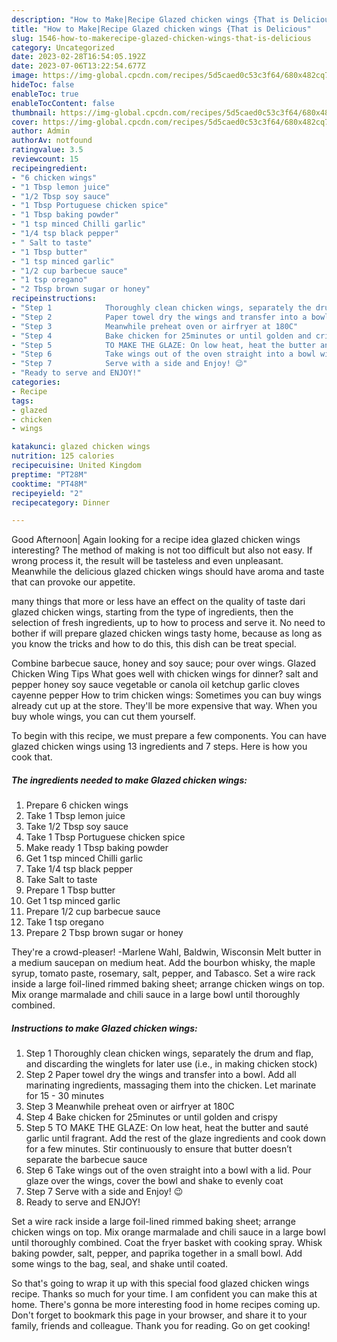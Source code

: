 ```yaml
---
description: "How to Make|Recipe Glazed chicken wings {That is Delicious"
title: "How to Make|Recipe Glazed chicken wings {That is Delicious"
slug: 1546-how-to-makerecipe-glazed-chicken-wings-that-is-delicious
category: Uncategorized
date: 2023-02-28T16:54:05.192Z
date: 2023-07-06T13:22:54.677Z
image: https://img-global.cpcdn.com/recipes/5d5caed0c53c3f64/680x482cq70/glazed-chicken-wings-recipe-main-photo.jpg
hideToc: false
enableToc: true
enableTocContent: false
thumbnail: https://img-global.cpcdn.com/recipes/5d5caed0c53c3f64/680x482cq70/glazed-chicken-wings-recipe-main-photo.jpg
cover: https://img-global.cpcdn.com/recipes/5d5caed0c53c3f64/680x482cq70/glazed-chicken-wings-recipe-main-photo.jpg
author: Admin
authorAv: notfound
ratingvalue: 3.5
reviewcount: 15
recipeingredient:
- "6 chicken wings"
- "1 Tbsp lemon juice"
- "1/2 Tbsp soy sauce"
- "1 Tbsp Portuguese chicken spice"
- "1 Tbsp baking powder"
- "1 tsp minced Chilli garlic"
- "1/4 tsp black pepper"
- " Salt to taste"
- "1 Tbsp butter"
- "1 tsp minced garlic"
- "1/2 cup barbecue sauce"
- "1 tsp oregano"
- "2 Tbsp brown sugar or honey"
recipeinstructions:
- "Step 1            Thoroughly clean chicken wings, separately the drum and flap, and discarding the winglets for later use (i.e., in making chicken stock)"
- "Step 2            Paper towel dry the wings and transfer into a bowl. Add all marinating ingredients, massaging them into the chicken. Let marinate for 15 - 30 minutes"
- "Step 3            Meanwhile preheat oven or airfryer at 180C"
- "Step 4            Bake chicken for 25minutes or until golden and crispy"
- "Step 5            TO MAKE THE GLAZE: On low heat, heat the butter and sauté garlic until fragrant. Add the rest of the glaze ingredients and cook down for a few minutes. Stir continuously to ensure that butter doesn’t separate the barbecue sauce"
- "Step 6            Take wings out of the oven straight into a bowl with a lid. Pour glaze over the wings, cover the bowl and shake to evenly coat"
- "Step 7            Serve with a side and Enjoy! 😉"
- "Ready to serve and ENJOY!"
categories:
- Recipe
tags:
- glazed
- chicken
- wings

katakunci: glazed chicken wings 
nutrition: 125 calories
recipecuisine: United Kingdom
preptime: "PT28M"
cooktime: "PT48M"
recipeyield: "2"
recipecategory: Dinner

---
```



Good Afternoon| Again looking for a recipe idea glazed chicken wings interesting? The method of making is not too difficult but also not easy. If wrong process it, the result will be tasteless and even unpleasant. Meanwhile the delicious glazed chicken wings should have aroma and taste that can provoke our appetite.






many things that more or less have an effect on the quality of taste dari glazed chicken wings, starting from the type of ingredients, then the selection of fresh ingredients, up to how to process and serve it. No need to bother if will prepare glazed chicken wings tasty home, because as long as you know the tricks and how to do this, this dish can be treat  special.


Combine barbecue sauce, honey and soy sauce; pour over wings. Glazed Chicken Wing Tips What goes well with chicken wings for dinner? salt and pepper honey soy sauce vegetable or canola oil ketchup garlic cloves cayenne pepper How to trim chicken wings: Sometimes you can buy wings already cut up at the store. They&#39;ll be more expensive that way. When you buy whole wings, you can cut them yourself.


To begin with this recipe, we must prepare a few components. You can have glazed chicken wings using 13 ingredients and 7 steps. Here is how you cook that.

<!--inarticleads1-->

##### The ingredients needed to make Glazed chicken wings:

1. Prepare 6 chicken wings
1. Take 1 Tbsp lemon juice
1. Take 1/2 Tbsp soy sauce
1. Take 1 Tbsp Portuguese chicken spice
1. Make ready 1 Tbsp baking powder
1. Get 1 tsp minced Chilli garlic
1. Take 1/4 tsp black pepper
1. Take  Salt to taste
1. Prepare 1 Tbsp butter
1. Get 1 tsp minced garlic
1. Prepare 1/2 cup barbecue sauce
1. Take 1 tsp oregano
1. Prepare 2 Tbsp brown sugar or honey


They&#39;re a crowd-pleaser! -Marlene Wahl, Baldwin, Wisconsin Melt butter in a medium saucepan on medium heat. Add the bourbon whisky, the maple syrup, tomato paste, rosemary, salt, pepper, and Tabasco. Set a wire rack inside a large foil-lined rimmed baking sheet; arrange chicken wings on top. Mix orange marmalade and chili sauce in a large bowl until thoroughly combined. 

<!--inarticleads2-->

##### Instructions to make Glazed chicken wings:

1. Step 1            Thoroughly clean chicken wings, separately the drum and flap, and discarding the winglets for later use (i.e., in making chicken stock)
1. Step 2            Paper towel dry the wings and transfer into a bowl. Add all marinating ingredients, massaging them into the chicken. Let marinate for 15 - 30 minutes
1. Step 3            Meanwhile preheat oven or airfryer at 180C
1. Step 4            Bake chicken for 25minutes or until golden and crispy
1. Step 5            TO MAKE THE GLAZE: On low heat, heat the butter and sauté garlic until fragrant. Add the rest of the glaze ingredients and cook down for a few minutes. Stir continuously to ensure that butter doesn’t separate the barbecue sauce
1. Step 6            Take wings out of the oven straight into a bowl with a lid. Pour glaze over the wings, cover the bowl and shake to evenly coat
1. Step 7            Serve with a side and Enjoy! 😉
1. Ready to serve and ENJOY!

Set a wire rack inside a large foil-lined rimmed baking sheet; arrange chicken wings on top. Mix orange marmalade and chili sauce in a large bowl until thoroughly combined. Coat the fryer basket with cooking spray. Whisk baking powder, salt, pepper, and paprika together in a small bowl. Add some wings to the bag, seal, and shake until coated. 

So that's going to wrap it up with this special food glazed chicken wings recipe. Thanks so much for your time. I am confident you can make this at home. There's gonna be more interesting food in home recipes coming up. Don't forget to bookmark this page in your browser, and share it to your family, friends and colleague. Thank you for reading. Go on get cooking!
